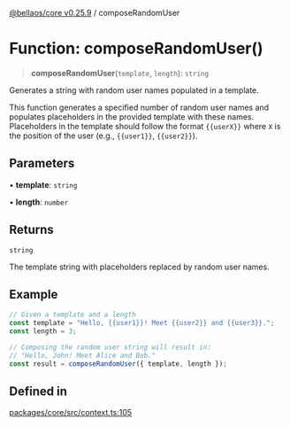 [@bellaos/core v0.25.9](../index.md) / composeRandomUser

# Function: composeRandomUser()

> **composeRandomUser**(`template`, `length`): `string`

Generates a string with random user names populated in a template.

This function generates a specified number of random user names and populates placeholders
in the provided template with these names. Placeholders in the template should follow the format `{{userX}}`
where `X` is the position of the user (e.g., `{{user1}}`, `{{user2}}`).

## Parameters

• **template**: `string`

• **length**: `number`

## Returns

`string`

The template string with placeholders replaced by random user names.

## Example

```ts
// Given a template and a length
const template = "Hello, {{user1}}! Meet {{user2}} and {{user3}}.";
const length = 3;

// Composing the random user string will result in:
// "Hello, John! Meet Alice and Bob."
const result = composeRandomUser({ template, length });
```

## Defined in

[packages/core/src/context.ts:105](https://github.com/bellaOS/bella/blob/main/packages/core/src/context.ts#L105)
